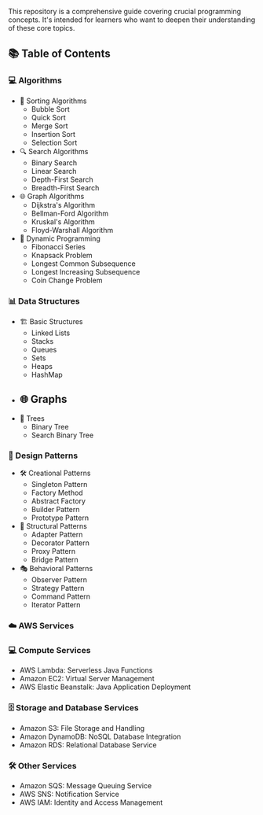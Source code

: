This repository is a comprehensive guide covering crucial programming concepts. It's intended for learners who want to deepen their understanding of these core topics.


## 📚 Table of Contents

### 💻 Algorithms
- 🔄 Sorting Algorithms
  - Bubble Sort
  - Quick Sort
  - Merge Sort
  - Insertion Sort
  - Selection Sort
- 🔍 Search Algorithms
  - Binary Search
  - Linear Search
  - Depth-First Search
  - Breadth-First Search
- 🌐 Graph Algorithms
  - Dijkstra's Algorithm
  - Bellman-Ford Algorithm
  - Kruskal's Algorithm
  - Floyd-Warshall Algorithm
- 🧠 Dynamic Programming
  - Fibonacci Series
  - Knapsack Problem
  - Longest Common Subsequence
  - Longest Increasing Subsequence
  - Coin Change Problem

### 📊 Data Structures
- 🏗️ Basic Structures
  - Linked Lists
  - Stacks
  - Queues
  - Sets
  - Heaps
  - HashMap
- 🌐 Graphs
  -
- 🌲 Trees
  - Binary Tree
  - Search Binary Tree

### 🧩 Design Patterns
- 🛠️ Creational Patterns
  - Singleton Pattern
  - Factory Method
  - Abstract Factory
  - Builder Pattern
  - Prototype Pattern
- 🔗 Structural Patterns
  - Adapter Pattern
  - Decorator Pattern
  - Proxy Pattern
  - Bridge Pattern
- 🎭 Behavioral Patterns
  - Observer Pattern
  - Strategy Pattern
  - Command Pattern
  - Iterator Pattern


### ☁️ AWS Services
### 💻 Compute Services
- AWS Lambda: Serverless Java Functions
- Amazon EC2: Virtual Server Management
- AWS Elastic Beanstalk: Java Application Deployment
### 🗄️ Storage and Database Services
- Amazon S3: File Storage and Handling
- Amazon DynamoDB: NoSQL Database Integration
- Amazon RDS: Relational Database Service
### 🛠️ Other Services
- Amazon SQS: Message Queuing Service
- AWS SNS: Notification Service
- AWS IAM: Identity and Access Management

